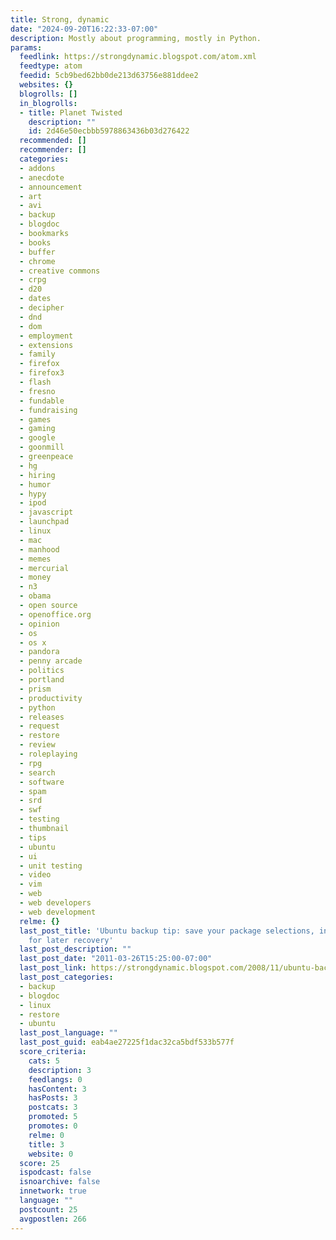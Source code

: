 ```yaml
---
title: Strong, dynamic
date: "2024-09-20T16:22:33-07:00"
description: Mostly about programming, mostly in Python.
params:
  feedlink: https://strongdynamic.blogspot.com/atom.xml
  feedtype: atom
  feedid: 5cb9bed62bb0de213d63756e881ddee2
  websites: {}
  blogrolls: []
  in_blogrolls:
  - title: Planet Twisted
    description: ""
    id: 2d46e50ecbbb5978863436b03d276422
  recommended: []
  recommender: []
  categories:
  - addons
  - anecdote
  - announcement
  - art
  - avi
  - backup
  - blogdoc
  - bookmarks
  - books
  - buffer
  - chrome
  - creative commons
  - crpg
  - d20
  - dates
  - decipher
  - dnd
  - dom
  - employment
  - extensions
  - family
  - firefox
  - firefox3
  - flash
  - fresno
  - fundable
  - fundraising
  - games
  - gaming
  - google
  - goonmill
  - greenpeace
  - hg
  - hiring
  - humor
  - hypy
  - ipod
  - javascript
  - launchpad
  - linux
  - mac
  - manhood
  - memes
  - mercurial
  - money
  - n3
  - obama
  - open source
  - openoffice.org
  - opinion
  - os
  - os x
  - pandora
  - penny arcade
  - politics
  - portland
  - prism
  - productivity
  - python
  - releases
  - request
  - restore
  - review
  - roleplaying
  - rpg
  - search
  - software
  - spam
  - srd
  - swf
  - testing
  - thumbnail
  - tips
  - ubuntu
  - ui
  - unit testing
  - video
  - vim
  - web
  - web developers
  - web development
  relme: {}
  last_post_title: 'Ubuntu backup tip: save your package selections, including third-party,
    for later recovery'
  last_post_description: ""
  last_post_date: "2011-03-26T15:25:00-07:00"
  last_post_link: https://strongdynamic.blogspot.com/2008/11/ubuntu-backup-tip-save-your-package.html
  last_post_categories:
  - backup
  - blogdoc
  - linux
  - restore
  - ubuntu
  last_post_language: ""
  last_post_guid: eab4ae27225f1dac32ca5bdf533b577f
  score_criteria:
    cats: 5
    description: 3
    feedlangs: 0
    hasContent: 3
    hasPosts: 3
    postcats: 3
    promoted: 5
    promotes: 0
    relme: 0
    title: 3
    website: 0
  score: 25
  ispodcast: false
  isnoarchive: false
  innetwork: true
  language: ""
  postcount: 25
  avgpostlen: 266
---
```

